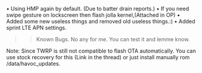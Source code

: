 





•  Using HMP again by default. (Due to batter drain reports.)
•  If you need swipe gesture on lockscreen then flash jolla kernel,(Attached in OP)
•  Added some new useless things and removed old useless things.:)
•  Added sprint LTE APN settings.

>> Known Bugs.
No any for me. You can test it and lemme know.

Note: Since TWRP is still not compatible to flash OTA automatically. You can use stock recovery for this (Link in the thread) or just install manually rom /data/havoc_updates. 
